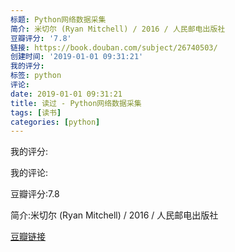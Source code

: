 ```yaml
---
标题: Python网络数据采集
简介: 米切尔 (Ryan Mitchell) / 2016 / 人民邮电出版社
豆瓣评分: '7.8'
链接: https://book.douban.com/subject/26740503/
创建时间: '2019-01-01 09:31:21'
我的评分:
标签: python
评论:
date: 2019-01-01 09:31:21
title: 读过 - Python网络数据采集
tags: [读书]
categories: [python]
---
```


我的评分:

我的评论:

豆瓣评分:7.8

简介:米切尔 (Ryan Mitchell) / 2016 / 人民邮电出版社

[豆瓣链接](https://book.douban.com/subject/26740503/)

